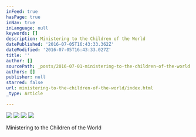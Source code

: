 ```yaml
---
inFeed: true
hasPage: true
inNav: true
inLanguage: null
keywords: []
description: Ministering to the Children of the World
datePublished: '2016-07-05T16:43:33.362Z'
dateModified: '2016-07-05T16:43:33.027Z'
title: ''
author: []
sourcePath: _posts/2016-07-01-ministering-to-the-children-of-the-world.md
authors: []
publisher: null
starred: false
url: ministering-to-the-children-of-the-world/index.html
_type: Article

---
```

![](https://the-grid-user-content.s3-us-west-2.amazonaws.com/a3b41500-e389-4412-940a-42eeeaa6b255.jpg)
![](https://the-grid-user-content.s3-us-west-2.amazonaws.com/373dfed4-f02d-4f5f-817a-4a05f3f0b646.jpg)
![](https://the-grid-user-content.s3-us-west-2.amazonaws.com/58d0aa67-7cfa-49ac-a000-2dfe23591a25.jpg)
![](https://the-grid-user-content.s3-us-west-2.amazonaws.com/6d4a6f01-6607-4407-a0fa-46c6e5eba96f.jpg)

Ministering to the Children of the World